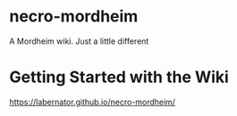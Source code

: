 # necro-mordheim
A Mordheim wiki. Just a little different

# Getting Started with the Wiki

https://labernator.github.io/necro-mordheim/
